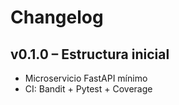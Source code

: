 ﻿# Changelog
## v0.1.0 – Estructura inicial
- Microservicio FastAPI mínimo
- CI: Bandit + Pytest + Coverage
